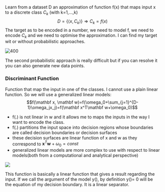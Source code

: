 Learn from a dataset D an approximation of function f(x) that maps input x to a discrete class $C_k$ (with k=1,...,k)
$$D=\{ \langle x,C_k\rangle\}\Rightarrow C_k=f(x)$$
The target as to be encoded in a number, we need to model f, we need to encode $C_k$ and we need to optimise the approximation.
I can find my target wit or without probabilistic approaches. 

![400](https://i.imgur.com/GEnPzwC.png)

The second probabilistic approach is really difficult but if you can resolve it you can also generate new data points.
### Discriminant Function
Function that map the input in one of the classes.
I cannot use a plain linear function. So we will use a generalized linear models:
$$f(\mathbf x, \mathbf w)=f(\omega_0+\sum_{j=1}^{D-1}\omega_jx_j)=f(\mathbf x^T\mathbf w+\omega_0)$$
- f(.) is not linear in w and it allows me to maps the inputs in the way I want to encode the class.
- f(.) partitions the input space into decision regions whose boundaries are called decision boundaries or decision surfaces
- these decision surfaces are linear function of x and w as they correspond to $\mathbf x^T\mathbf w+\omega_0=const$ 
- generalized linear models are more complex to use with respect to linear models(both from a computational and analytical perspective)

![](https://i.imgur.com/QTKJQkj.png)

This function is basically a linear function that gives a result regarding the input. If we call the argument of the model y(), by definition y()= 0 will be the equation of my decision boundary. It is a linear separator.  